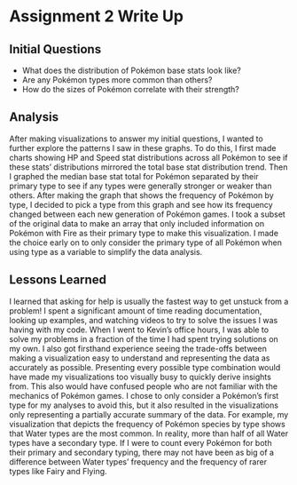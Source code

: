 # Assignment 2 Write Up

## Initial Questions
- What does the distribution of Pokémon base stats look like?
- Are any Pokémon types more common than others? 
- How do the sizes of Pokémon correlate with their strength?

## Analysis
After making visualizations to answer my initial questions, I wanted to further explore the patterns I saw in these graphs.
 To do this, I first made charts showing HP and Speed stat distributions across all Pokémon to see if these stats’ distributions mirrored the total base stat distribution trend. Then I graphed the median base stat total for Pokémon separated by their primary type to see if any types were generally stronger or weaker than others. After making the graph that shows the frequency of Pokémon by type, I decided to pick a type from this graph and see how its frequency changed between each new generation of Pokémon games. I took a subset of the original data to make an array that only included information on Pokémon with Fire as their primary type to make this visualization. I made the choice early on to only consider the primary type of all Pokémon when using type as a variable to simplify the data analysis. 

## Lessons Learned
I learned that asking for help is usually the fastest way to get unstuck from a problem! I spent a significant amount of time reading documentation, looking up examples, and watching videos to try to solve the issues I was having with my code. When I went to Kevin’s office hours, I was able to solve my problems in a fraction of the time I had spent trying solutions on my own. I also got firsthand experience seeing the trade-offs between making a visualization easy to understand and representing the data as accurately as possible. Presenting every possible type combination would have made my visualizations too visually busy to quickly derive insights from. This also would have confused people who are not familiar with the mechanics of Pokémon games. I chose to only consider a Pokémon’s first type for my analyses to avoid this, but it also resulted in the visualizations only representing a partially accurate summary of the data. For example, my visualization that depicts the frequency of Pokémon species by type shows that Water types are the most common. In reality, more than half of all Water types have a secondary type. If I were to count every Pokémon for both their primary and secondary typing, there may not have been as big of a difference between Water types’ frequency and the frequency of rarer types like Fairy and Flying. 
